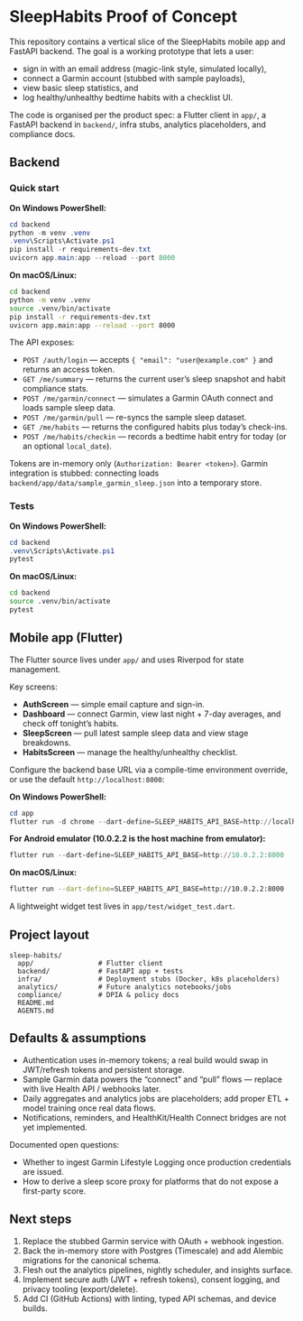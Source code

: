 # SleepHabits Proof of Concept

This repository contains a vertical slice of the SleepHabits mobile app and FastAPI backend. The goal is a working prototype that lets a user:

- sign in with an email address (magic-link style, simulated locally),
- connect a Garmin account (stubbed with sample payloads),
- view basic sleep statistics, and
- log healthy/unhealthy bedtime habits with a checklist UI.

The code is organised per the product spec: a Flutter client in `app/`, a FastAPI backend in `backend/`, infra stubs, analytics placeholders, and compliance docs.

## Backend

### Quick start

**On Windows PowerShell:**

```powershell
cd backend
python -m venv .venv
.venv\Scripts\Activate.ps1
pip install -r requirements-dev.txt
uvicorn app.main:app --reload --port 8000
```

**On macOS/Linux:**

```bash
cd backend
python -m venv .venv
source .venv/bin/activate
pip install -r requirements-dev.txt
uvicorn app.main:app --reload --port 8000
```

The API exposes:

- `POST /auth/login` — accepts `{ "email": "user@example.com" }` and returns an access token.
- `GET /me/summary` — returns the current user’s sleep snapshot and habit compliance stats.
- `POST /me/garmin/connect` — simulates a Garmin OAuth connect and loads sample sleep data.
- `POST /me/garmin/pull` — re-syncs the sample sleep dataset.
- `GET /me/habits` — returns the configured habits plus today’s check-ins.
- `POST /me/habits/checkin` — records a bedtime habit entry for today (or an optional `local_date`).

Tokens are in-memory only (`Authorization: Bearer <token>`). Garmin integration is stubbed: connecting loads `backend/app/data/sample_garmin_sleep.json` into a temporary store.

### Tests

**On Windows PowerShell:**

```powershell
cd backend
.venv\Scripts\Activate.ps1
pytest
```

**On macOS/Linux:**

```bash
cd backend
source .venv/bin/activate
pytest
```

## Mobile app (Flutter)

The Flutter source lives under `app/` and uses Riverpod for state management.

Key screens:

- **AuthScreen** — simple email capture and sign-in.
- **Dashboard** — connect Garmin, view last night + 7-day averages, and check off tonight’s habits.
- **SleepScreen** — pull latest sample sleep data and view stage breakdowns.
- **HabitsScreen** — manage the healthy/unhealthy checklist.

Configure the backend base URL via a compile-time environment override, or use the default `http://localhost:8000`:

**On Windows PowerShell:**

```powershell
cd app
flutter run -d chrome --dart-define=SLEEP_HABITS_API_BASE=http://localhost:8000
```

**For Android emulator (10.0.2.2 is the host machine from emulator):**

```powershell
flutter run --dart-define=SLEEP_HABITS_API_BASE=http://10.0.2.2:8000
```

**On macOS/Linux:**

```bash
flutter run --dart-define=SLEEP_HABITS_API_BASE=http://10.0.2.2:8000
```

A lightweight widget test lives in `app/test/widget_test.dart`.

## Project layout

```
sleep-habits/
  app/                # Flutter client
  backend/            # FastAPI app + tests
  infra/              # Deployment stubs (Docker, k8s placeholders)
  analytics/          # Future analytics notebooks/jobs
  compliance/         # DPIA & policy docs
  README.md
  AGENTS.md
```

## Defaults & assumptions

- Authentication uses in-memory tokens; a real build would swap in JWT/refresh tokens and persistent storage.
- Sample Garmin data powers the “connect” and “pull” flows — replace with live Health API / webhooks later.
- Daily aggregates and analytics jobs are placeholders; add proper ETL + model training once real data flows.
- Notifications, reminders, and HealthKit/Health Connect bridges are not yet implemented.

Documented open questions:

- Whether to ingest Garmin Lifestyle Logging once production credentials are issued.
- How to derive a sleep score proxy for platforms that do not expose a first-party score.

## Next steps

1. Replace the stubbed Garmin service with OAuth + webhook ingestion.
2. Back the in-memory store with Postgres (Timescale) and add Alembic migrations for the canonical schema.
3. Flesh out the analytics pipelines, nightly scheduler, and insights surface.
4. Implement secure auth (JWT + refresh tokens), consent logging, and privacy tooling (export/delete).
5. Add CI (GitHub Actions) with linting, typed API schemas, and device builds.
